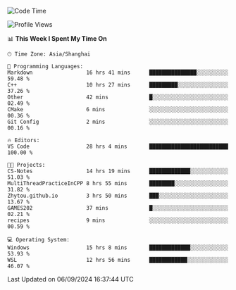 <!--START_SECTION:waka-->
![Code Time](http://img.shields.io/badge/Code%20Time-1%2C964%20hrs%2019%20mins-blue)

![Profile Views](http://img.shields.io/badge/Profile%20Views-2-blue)

📊 **This Week I Spent My Time On** 

```text
🕑︎ Time Zone: Asia/Shanghai

💬 Programming Languages: 
Markdown                 16 hrs 41 mins      ███████████████░░░░░░░░░░   59.48 % 
C++                      10 hrs 27 mins      █████████░░░░░░░░░░░░░░░░   37.26 % 
Other                    42 mins             █░░░░░░░░░░░░░░░░░░░░░░░░   02.49 % 
CMake                    6 mins              ░░░░░░░░░░░░░░░░░░░░░░░░░   00.36 % 
Git Config               2 mins              ░░░░░░░░░░░░░░░░░░░░░░░░░   00.16 % 

🔥 Editors: 
VS Code                  28 hrs 4 mins       █████████████████████████   100.00 % 

🐱‍💻 Projects: 
CS-Notes                 14 hrs 19 mins      █████████████░░░░░░░░░░░░   51.03 % 
MultiThreadPracticeInCPP 8 hrs 55 mins       ████████░░░░░░░░░░░░░░░░░   31.82 % 
Zhytou.github.io         3 hrs 50 mins       ███░░░░░░░░░░░░░░░░░░░░░░   13.67 % 
GAMES202                 37 mins             █░░░░░░░░░░░░░░░░░░░░░░░░   02.21 % 
recipes                  9 mins              ░░░░░░░░░░░░░░░░░░░░░░░░░   00.59 % 

💻 Operating System: 
Windows                  15 hrs 8 mins       █████████████░░░░░░░░░░░░   53.93 % 
WSL                      12 hrs 56 mins      ████████████░░░░░░░░░░░░░   46.07 % 
```


 Last Updated on 06/09/2024 16:37:44 UTC
<!--END_SECTION:waka-->